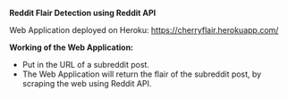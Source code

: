 **Reddit Flair Detection using Reddit API**

Web Application deployed on Heroku: https://cherryflair.herokuapp.com/

**Working of the Web Application:**
- Put in the URL of a subreddit post.
- The Web Application will return the flair of the subreddit post, by scraping the web using Reddit API.
